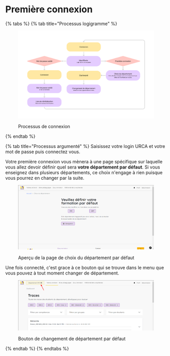 # Première connexion

{% tabs %}
{% tab title="Processus logigramme" %}
<figure><img src="../../.gitbook/assets/UniFolio eval trace (7).png" alt=""><figcaption><p>Processus de connexion</p></figcaption></figure>
{% endtab %}

{% tab title="Processus argumenté" %}
Saisissez votre login URCA et votre mot de passe puis connectez vous.

Votre première connexion vous mènera à une page spécifique sur laquelle vous allez devoir définir quel sera **votre département par défaut**. Si vous enseignez dans plusieurs départements, ce choix n'engage à rien puisque vous pourrez en changer par la suite.

<figure><img src="../../.gitbook/assets/choix_dept.png" alt=""><figcaption><p>Aperçu de la page de choix du département par défaut</p></figcaption></figure>

Une fois connecté, c'est grace à ce bouton qui se trouve dans le menu que vous pouvez à tout moment changer de département.

<figure><img src="../../.gitbook/assets/choix_dept2.png" alt=""><figcaption><p>Bouton de changement de département par défaut</p></figcaption></figure>
{% endtab %}
{% endtabs %}





